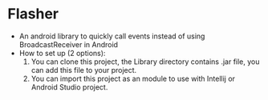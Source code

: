 # Flasher
- An android library to quickly call events instead of using BroadcastReceiver in Android
- How to set up (2 options):
	1) You can clone this project, the Library directory contains .jar file, you can add this file to your project.
	2) You can import this project as an module to use with Intellij or Android Studio project.